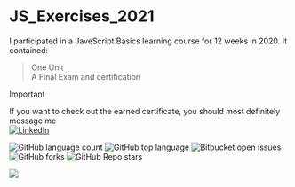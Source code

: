 # JS_Exercises_2021

I participated in a JaveScript Basics learning course for 12 weeks in 2020. It contained: 

> One Unit \
> A Final Exam and certification 

> [!IMPORTANT]
> If you want to check out the earned certificate, you should most definitely message me \
> [![LinkedIn](https://img.shields.io/badge/LinkedIn-%230077B5.svg?logo=linkedin&logoColor=white)](https://www.linkedin.com/in/will-kantardzhieva) 


![GitHub language count](https://img.shields.io/github/languages/count/nadyakant/JS_Exercises_2021) ![GitHub top language](https://img.shields.io/github/languages/top/nadyakant/JS_Exercises_2021) ![Bitbucket open issues](https://img.shields.io/bitbucket/issues/nadyakant/JS_Exercises_2021) ![GitHub forks](https://img.shields.io/github/forks/nadyakant/JS_Exercises_2021) ![GitHub Repo stars](https://img.shields.io/github/stars/nadyakant/Java_Exercises_2020) 

![](https://img.shields.io/tokei/lines/nadyakant/JS_Exercises_2021)
